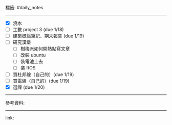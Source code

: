 標籤: #daily_notes 

---

- [x] 澆水
- [ ] 工數 project 3 (due 1/18)
- [ ] 建築概論筆記、期末報告 (due 1/19)
- [ ] 研究漢堡
	- [ ] 樹梅派如何開熱點寫文章
	- [ ] 改裝 ubuntu
	- [ ] 裝電池上去
	- [ ] 裝 ROS
- [ ] 買杜邦線（自己的）(due 1/19)
- [ ] 買電線（自己的）(due 1/19)
- [x] 選課 (due 1/20)

---

參考資料:



---

link:

